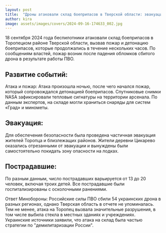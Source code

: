 ```yaml
---
layout: post
title:  "Дроны атаковали склад боеприпасов в Тверской области: эвакуация, взрывы и пострадавшие"
author: kira
image: assets/images/covers/2024-09-16-174633_002.jpg
---
```

18 сентября 2024 года беспилотники атаковали склад боеприпасов в Торопецком районе Тверской области, вызвав пожар и детонацию боеприпасов, которые продолжались в течение нескольких часов. По сообщениям властей, пожар возник после падения обломков сбитого дрона в результате работы ПВО.

## Развитие событий:
Атака и пожар: Атака произошла ночью, после чего начался пожар, который сопровождался детонацией боеприпасов. Спутниковые снимки NASA зафиксировали тепловые сигнатуры на территории арсенала. По данным экспертов, на складе могли храниться снаряды для систем «Град» и минометы.

## Эвакуация: 
Для обеспечения безопасности была проведена частичная эвакуация жителей Торопца и близлежащих районов. Жители деревни Цикарево оказались отрезанными от эвакуации и вынуждены были самостоятельно покидать зону опасности на лодках.

## Пострадавшие: 
По разным данным, число пострадавших варьируется от 13 до 20 человек, включая троих детей. Все пострадавшие были госпитализированы с осколочными ранениями.

Ответ Минобороны: 
Российские силы ПВО сбили 54 украинских дрона в разных регионах, однако Тверская область в отчете не упоминалась. Тем не менее, атака на Торопец вызвала значительные разрушения, в том числе выбила стекла в местных зданиях и учреждениях.
Украинские источники заявили, что атака на склад была частью стратегии по "демилитаризации России".